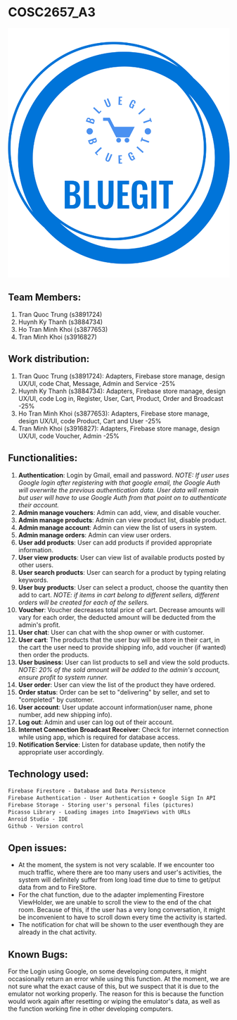 
# COSC2657_A3

![Project Logo](https://github.com/TTrung224/BlueGit/blob/main/app/src/main/res/drawable/bluegit_logo.png)

## Team Members:

  1. Tran Quoc Trung (s3891724)
  2. Huynh Ky Thanh (s3884734)
  3. Ho Tran Minh Khoi (s3877653)
  4. Tran Minh Khoi (s3916827)
  

## Work distribution:

  1. Tran Quoc Trung (s3891724): Adapters, Firebase store manage, design UX/UI, code Chat, Message, Admin and Service  -25%
  2. Huynh Ky Thanh (s3884734): Adapters, Firebase store manage, design UX/UI, code Log in, Register, User, Cart, Product, Order and Broadcast  -25%
  3. Ho Tran Minh Khoi (s3877653): Adapters, Firebase store manage, design UX/UI, code Product, Cart and User -25%
  4. Tran Minh Khoi (s3916827): Adapters, Firebase store manage, design UX/UI, code Voucher, Admin   -25%
 

## Functionalities:

  1. **Authentication**: Login by Gmail, email and password. *NOTE: If user uses Google login after registering with that google email, the Google Auth will overwrite the previous authentication data. User data will remain but user will have to use Google Auth from that point on to authenticate their account.*
  2. **Admin manage vouchers**: Admin can add, view, and disable voucher.
  3. **Admin manage products**: Admin can view product list, disable product.
  4. **Admin manage account**: Admin can view the list of users in system.
  5. **Admin manage orders**: Admin can view user orders.
  6. **User add products**: User can add products if provided appropriate information.
  7. **User view products**: User can view list of available products posted by other users.
  8. **User search products**: User can search for a product by typing relating keywords.
  9. **User buy products**: User can select a product, choose the quantity then add to cart. *NOTE: if items in cart belong to different sellers, different orders will be created for each of the sellers.*
  10. **Voucher**: Voucher decreases total price of cart. Decrease amounts will vary for each order, the deducted amount will be deducted from the admin's profit.
  11. **User chat**: User can chat with the shop owner or with customer.
  12. **User cart**: The products that the user buy will be store in their cart, in the cart the user need to provide shipping info, add voucher (if wanted) then order the products.
  13. **User business**: User can list products to sell and view the sold products. *NOTE: 20% of the sold amount will be added to the admin's account, ensure profit to system runner.*
  14. **User order**: User can view the list of the product they have ordered.
  15.  **Order status**: Order can be set to "delivering" by seller, and set to "completed" by customer.
  16. **User account**: User update account information(user name, phone number, add new shipping info).
  17. **Log out**: Admin and user can log out of their account.
  18. **Internet Connection Broadcast Receiver**: Check for internet connection while using app, which is required for database access.
  19. **Notification Service**: Listen for database update, then notify the appropriate user accordingly.
  

## Technology used:

    Firebase Firestore - Database and Data Persistence
    Firebase Authentication - User Authentication + Google Sign In API
    Firebase Storage - Storing user's personal files (pictures)
    Picasso Library - Loading images into ImageViews with URLs
    Anroid Studio - IDE
    Github - Version control
    

## Open issues:

* At the moment, the system is not very scalable. If we encounter too much traffic, where there are too many users and user's activities, the system will definitely suffer from long load time due to time to get/put data from and to FireStore. 
* For the chat function, due to the adapter implementing Firestore ViewHolder, we are unable to scroll the view to the end of the chat room. Because of this, if the user has a very long conversation, it might be inconvenient to have to scroll down every time the activity is started.
* The notification for chat will be shown to the user eventhough they are already in the chat activity.

## Known Bugs:

  For the Login using Google, on some developing computers, it might occasionally return an error while using this function. At the moment, we are not sure what the exact cause of this, but we suspect that it is due to the emulator not working properly. The reason for this is because the function would work again after resetting or wiping the emulator's data, as well as the function working fine in other developing computers.
